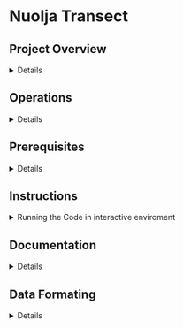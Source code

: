# Nuolja Transect

## Project Overview
<details>
The Nuolja Transect project involves processing data from transect surveys conducted in the Nuolja region. The key components of the project include:

### Directory structure
<details>
<!-- TREE START -->
#### Directory Tree
```tree
project_directory/
├── build.docs.R
├── data
│   ├── DATAHERE.md
├── descriptions
├── docs
│   ├── reference
├── man
├── old.script.R
├── out
├── plots
│   ├── README.md
├── R
│   ├── generate.R
│   ├── helper.R
│   ├── patterns.R
│   ├── repack.R
│   └── validate.R
├── README.md
├── repack
├── script.R
```
<!-- TREE END -->
</details>

### Data Processing
- **Path Functions**: Functions to retrieve paths and directories within the data directory.
- **Filtering Functions**: Functions to filter data based on historical and contemporary perspectives.
- **Date Handling Functions**: Functions to extract and format dates from filenames.
- **Data Reading Functions**: Functions to read and process data files, inserting entries into target data structures.

### Key Functions and Their Purpose
#### Validation 
Validate the data in and log the errors into directory log/
### Example Data
An example of the data format used in this project can be found in the `descriptions/transect_description.csv` file. This file contains information about the transect points, including plot numbers, coordinates (latitude and longitude), and elevations.
#### Notes about Data
- There are inconsistencies in date naming within the dataset.
- One entry from 2022 is missing a valid date.
- Geotaging are inconsistent throught the dataset
</details>

## Operations
<details>

- **getPaths()**: Retrieves the paths of directories within a specified directory, optionally matching a pattern.
- **getDirs()**: Retrieves the names of directories within a specified directory, optionally matching a pattern.
- **getDataFilesPaths()**: Retrieves the paths of data files within a specified directory, optionally matching a pattern.
- **historical()**: Filters input to identify historical perspective.
- **contemporary()**: Filters input to identify contemporary perspective.
- **noneNum()**: Filters out non-numerical characters from input.
- **createDateAndFix()**: Converts a string to a Date object, fixing format if necessary.
- **formatDate()**: Extracts and formats dates from specific string formats.
- **extract_date()**: Extracts the date from a filename in YYYYMMDD format.
- **readFile()**: Reads and processes a data file, returning a structured data frame.
- **insert()**: Inserts a new entry into a target data structure.
- **drawPlots()**: Generates and saves plots based on the provided data frame.
- **dataframeBuilder()**: Builds a data frame by accumulating rows from provided data.

</details>

## Prerequisites
<details>
To run the project, ensure the following are installed and configured on your system:
1. **R and Rtools**  
   - Install the latest version of R from [CRAN](https://cran.r-project.org/).  
   - If on Windows, install Rtools for building and compiling packages.

2. **Required R Packages**  
   These will be install when running the script
   - `dplyr`
   - `ggplot2`
   - `tidyr`
   - `lubridate`
   - `readr`
   - `devtools`
   - `roxygen2`
   - `pkgdown`
</details>

## Instructions
<details>
   <summary>Running the Code in interactive enviroment</summary>
   1. Place your data directories into the `data` directory.
2. Run `Rscript script.r` to process the data. This will generate files in the `/repack` directory and output files in the `/out` directory.
3. Follow the prompted options to validate or generate files as required.

### Running an Interactive R Session in RStudio Terminal
Follow these steps to run your R script interactively in RStudio's terminal, ensuring the working directory is set correctly:

## Running an Interactive R Session in RStudio Terminal

Follow these steps to run your R script interactively in RStudio's terminal, ensuring the working directory is set correctly:

### Step 1: Change the Working Directory in RStudio
Before opening the terminal, set the working directory in RStudio using one of these methods:

#### Option 1: Use the GUI
1. Click on `Session > Set Working Directory > Choose Directory...`.
2. Navigate to the folder containing your R script and click `Open`.

#### Option 2: Use the Console
1. In the RStudio console, set the working directory manually by typing:
   ```r
   setwd("path/to/your/script")
### Step 2: Open the Terminal in RStudio
- In RStudio, go to `Tools > Terminal > New Terminal`.  
  Alternatively, use the shortcut:  
  - **Windows/Linux**: `Shift + Alt + T`  
  - **Mac**: `Shift + Option + T`

### 
- type
     ```r
   Rscript script.R
- This will run the script

</details>

## Documentation
<details>
The full documentation for this project is available as a GitHub Pages site. You can access it [here](https://nicklassundin.github.io/Abisko-CIRC-Nuolja-Transect/).

This documentation includes detailed information about the project's structure, data processing steps, and usage examples. It is generated automatically from the source code comments using `roxygen2` and `pkgdown`.

### How to Update Documentation
#### Manually
1. Enter `R` enviroment
2. Run `devtools::document()`
3. Run `pkgdown::build_site()`
4. Exit `R` enviroment
3. push to repository
4. pull into master

<!-- #### Github workflow -->
<!-- 1. Ensure your code is properly documented using `roxygen2` comments. -->
<!-- 2. Push your changes to the `beta` branch. -->
<!-- 3. The GitHub Actions workflow will automatically generate and deploy the updated documentation to GitHub Pages. -->
</details>

## Data Formating
<details>

### File Format Specification for `repack/`

The files in the `repack/` directory are structured as CSV files with detailed information about geographical plots and their associated data. Each file adheres to the following schema:

#### Snow Data
##### Column Descriptions

| **Column Name**  | **Description**                                                                                              |
|-------------------|------------------------------------------------------------------------------------------------------------|
| `plot`           | The plot number associated with the data entry.                                                            |
| `subplot`        | The subplot number within the plot.                                                                         |
| `proj_factor`    | A calculated projection factor, used for scaling or alignment in analyses.                                  |
| `id`             | A unique identifier for each record, formatted as `NS-YYYYMMDD-XXX`, where `XXX` is the sequential entry.  |
| `date`           | The date of the record, formatted as `YYYY-MM-DD`.                                                         |
| `latitude`       | The latitude of the recorded point in decimal degrees.                                                     |
| `longitude`      | The longitude of the recorded point in decimal degrees.                                                    |
| `elevation`      | The elevation at the specific point, measured in meters.                                                   |
| `contemporary`   | A label indicating the contemporary observation status. Possible values:                                    |
|                  | - `o`: Open                                                                                         |
|                  | - `s`: Snow                                                                                              |
|                  | - `os`: Both Open and Snow                                                                        |
| `historical`     | A label indicating the historical observation status. Possible values:                                     |
|                  | - `o`: Open                                                                                         |
|                  | - `s`: Snow                                                                                              |

##### File Characteristics

- **CSV Format**: The files are plain-text, comma-separated value files with a header row for column names.
- **Consistency**: Each row corresponds to a single data point, and all columns are present for every entry.
- **Data Use**: These files are used for analyzing environmental or geographical changes across plots and subplots.

##### Example Data

Below is an excerpt to illustrate the format:

```csv
"plot","subplot","proj_factor","id","date","latitude","longitude","elevation","contemporary","historical"
20,78,3357.62764497642,"NS-20180506-001","2018-05-06","68.37261122","18.69783956",1180.841,"o","o"
19,76,3260.95020778743,"NS-20180506-004","2018-05-06","68.37218199","18.69989872",1169.419,"os","s"
18,69,2957.15889307984,"NS-20180506-011","2018-05-06","68.37041561","18.70585272",1103.361,"s","s"
```
### Phenology Data
TODO
### File Format Specification for `out/`

The files in the `out/` directory include CSV files with data representing daily snow of various plot statuses. Each file adheres to the following schema:

#### Snow Data
##### Column Descriptions

| **Column Name** | **Description**                                                                                   |
|------------------|---------------------------------------------------------------------------------------------------|
| `DOY`           | Day of the Year (DOY) for the recorded observations.                                              |
| `plot/subplot`  | The plot number associated with the data entry.                                                   |
| `s`             | Proportion of open categorized as "Snow" for the given plot and day.                    |
| `so`            | Proportion of open categorized as "Snow and Open" for the given plot and day.    |
| `o`             | Proportion of open categorized as "Open" for the given plot and day.               |
| `os`            | Proportion of open categorized as "Open and Snow" for the given plot and day.    |

##### File Characteristics

- **CSV Format**: The files are plain-text, comma-separated value files with a header row for column names.
- **Proportional Data**: The columns `s`, `so`, `o`, and `os` represent proportions (values between 0 and 1) for each category.
- **Daily Observations**: Each row corresponds to a specific day and plot.

##### Example Data

Below is an excerpt to illustrate the format:

```csv
"DOY","plot","s","so","o","os"
126,6,0.0540559471516565,0.21497303215613,0.0818149541820005,0.649156066510213
126,7,0,0.318104640512793,0.139848133706484,0.542047225780723
126,8,0.123763616329758,0.876236383670242,0,0
126,9,0,0.863436913617926,0,0.136563086382074
126,10,0.768916411918146,0,0.0997298448068066,0.13135374327

#### Phenology Data
TODO

</details>
